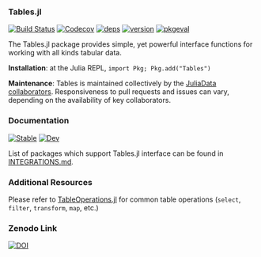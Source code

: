 ### Tables.jl

[![Build Status](https://github.com/JuliaData/Tables.jl/workflows/CI/badge.svg)](https://github.com/JuliaData/Tables.jl/actions?query=workflow%3ACI+branch%3Amaster)
[![Codecov](https://codecov.io/gh/JuliaData/Tables.jl/branch/master/graph/badge.svg)](https://codecov.io/gh/JuliaData/Tables.jl)
[![deps](https://juliahub.com/docs/Tables/deps.svg)](https://juliahub.com/ui/Packages/Tables/Z804B?t=2)
[![version](https://juliahub.com/docs/Tables/version.svg)](https://juliahub.com/ui/Packages/Tables/Z804B)
[![pkgeval](https://juliahub.com/docs/Tables/pkgeval.svg)](https://juliahub.com/ui/Packages/Tables/Z804B)

The Tables.jl package provides simple, yet powerful interface functions for working with all kinds tabular data.

**Installation**: at the Julia REPL, `import Pkg; Pkg.add("Tables")`

**Maintenance**: Tables is maintained collectively by the [JuliaData collaborators](https://github.com/orgs/JuliaData/people).
Responsiveness to pull requests and issues can vary, depending on the availability of key collaborators.

### Documentation

[![Stable](https://img.shields.io/badge/docs-stable-blue.svg)](https://juliadata.github.io/Tables.jl/stable)
[![Dev](https://img.shields.io/badge/docs-dev-blue.svg)](https://juliadata.github.io/Tables.jl/dev)

List of packages which support Tables.jl interface can be found in [INTEGRATIONS.md](INTEGRATIONS.md).

### Additional Resources

Please refer to [TableOperations.jl](https://github.com/JuliaData/TableOperations.jl) for common table operations (`select`, `filter`, `transform`, `map`, etc.)

### Zenodo Link

[![DOI](https://zenodo.org/badge/DOI/10.5281/zenodo.4458977.svg)](https://doi.org/10.5281/zenodo.4458977)
